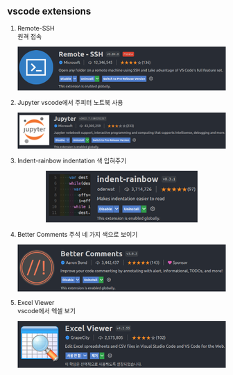 ## vscode extensions

1. Remote-SSH     
   원격 접속      
   <p align="center"><img src="./img/remotessh.png" width="700"></p>    

2. Jupyter
   vscode에서 주피터 노트북 사용
   <p align="center"><img src="./img/jupyter.png" width="700"></p>    


3. Indent-rainbow
   indentation 색 입혀주기
   <p align="center"><img src="./img/indent_rainbow.png" width="350"></p>    

4. Better Comments
   주석 네 가지 색으로 보이기
   <p align="center"><img src="./img/better_comments.png" width="700"></p>    

5. Excel Viewer         
   vscode에서 엑셀 보기        
   <p align="center"><img src="./img/excelviewer.png" width="700"></p> 